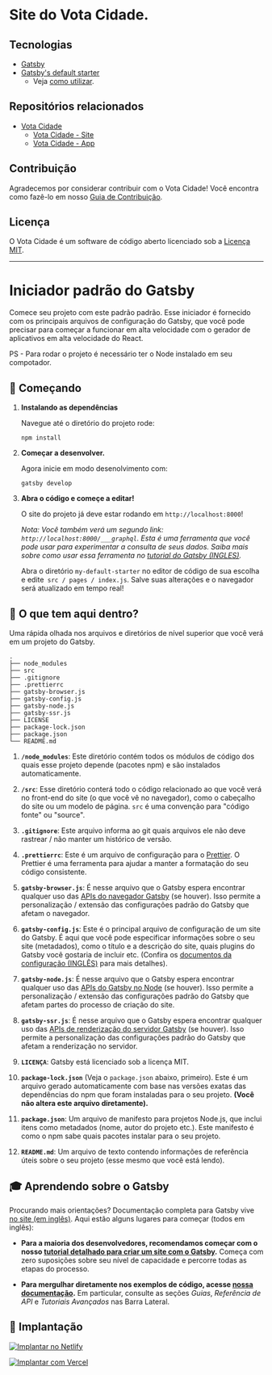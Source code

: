 # Site do Vota Cidade.

## Tecnologias

- [Gatsby](https://www.gatsbyjs.org/)
- [Gatsby's default starter](https://github.com/gatsbyjs/gatsby-starter-default)
  - Veja [como utilizar](.github/INSTALLING.md).

## Repositórios relacionados

- [Vota Cidade](https://github.com/Minhacps/votacidade)
  - [Vota Cidade - Site](https://github.com/Minhacps/votacidade-site)
  - [Vota Cidade - App](https://github.com/Minhacps/votacidade-app)

## Contribuição

Agradecemos por considerar contribuir com o Vota Cidade! Você encontra como fazê-lo em nosso [Guia de Contribuição](.github/CONTRIBUTING.md).

## Licença

O Vota Cidade é um software de código aberto licenciado sob a [Licença MIT](LICENSE.md).

-----------

# Iniciador padrão do Gatsby

Comece seu projeto com este padrão padrão. Esse iniciador é fornecido com os principais arquivos de configuração do Gatsby, que você pode precisar para começar a funcionar em alta velocidade com o gerador de aplicativos em alta velocidade do React.

PS - Para rodar o projeto é necessário ter o Node instalado em seu compotador.

## 🚀 Começando

1.  **Instalando as dependências**

    Navegue até o diretório do projeto rode:

    ```shell
    npm install
    ```

1.  **Começar a desenvolver.**

    Agora inicie em modo desenolvimento com:

    ```shell
    gatsby develop
    ```

1.  **Abra o código e começe a editar!**

    O site do projeto já deve estar rodando em `http://localhost:8000`!

    _Nota: Você também verá um segundo link: _`http://localhost:8000/___graphql`_. Esta é uma ferramenta que você pode usar para experimentar a consulta de seus dados. Saiba mais sobre como usar essa ferramenta no [tutorial do Gatsby (INGLES)](https://www.gatsbyjs.org/tutorial/part-five/#introducing-graphiql)._

    Abra o diretório `my-default-starter` no editor de código de sua escolha e edite` src / pages / index.js`. Salve suas alterações e o navegador será atualizado em tempo real!

## 🧐 O que tem aqui dentro?

Uma rápida olhada nos arquivos e diretórios de nível superior que você verá em um projeto do Gatsby.

    .
    ├── node_modules
    ├── src
    ├── .gitignore
    ├── .prettierrc
    ├── gatsby-browser.js
    ├── gatsby-config.js
    ├── gatsby-node.js
    ├── gatsby-ssr.js
    ├── LICENSE
    ├── package-lock.json
    ├── package.json
    └── README.md

1.  **`/node_modules`**: Este diretório contém todos os módulos de código dos quais esse projeto depende (pacotes npm) e são instalados automaticamente.

2.  **`/src`**: Esse diretório conterá todo o código relacionado ao que você verá no front-end do site (o que você vê no navegador), como o cabeçalho do site ou um modelo de página. `src` é uma convenção para "código fonte" ou "source".

3.  **`.gitignore`**: Este arquivo informa ao git quais arquivos ele não deve rastrear / não manter um histórico de versão.

4.  **`.prettierrc`**: Este é um arquivo de configuração para o [Prettier](https://prettier.io/). O Prettier é uma ferramenta para ajudar a manter a formatação do seu código consistente.

5.  **`gatsby-browser.js`**: É nesse arquivo que o Gatsby espera encontrar qualquer uso das [APIs do navegador Gatsby](https://www.gatsbyjs.org/docs/browser-apis/) (se houver). Isso permite a personalização / extensão das configurações padrão do Gatsby que afetam o navegador.

6.  **`gatsby-config.js`**: Este é o principal arquivo de configuração de um site do Gatsby. É aqui que você pode especificar informações sobre o seu site (metadados), como o título e a descrição do site, quais plugins do Gatsby você gostaria de incluir etc. (Confira os [documentos da configuração (INGLÊS)](https://www.gatsbyjs.org/docs/gatsby-config/) para mais detalhes).

7.  **`gatsby-node.js`**: É nesse arquivo que o Gatsby espera encontrar qualquer uso das [APIs do Gatsby no Node](https://www.gatsbyjs.org/docs/node-apis/) (se houver). Isso permite a personalização / extensão das configurações padrão do Gatsby que afetam partes do processo de criação do site.

8.  **`gatsby-ssr.js`**: É nesse arquivo que o Gatsby espera encontrar qualquer uso das [APIs de renderização do servidor Gatsby](https://www.gatsbyjs.org/docs/ssr-apis/) (se houver). Isso permite a personalização das configurações padrão do Gatsby que afetam a renderização no servidor.

9.  **`LICENÇA`**: Gatsby está licenciado sob a licença MIT.

10. **`package-lock.json`** (Veja o `package.json` abaixo, primeiro). Este é um arquivo gerado automaticamente com base nas versões exatas das dependências do npm que foram instaladas para o seu projeto. **(Você não altera este arquivo diretamente).**

11. **`package.json`**: Um arquivo de manifesto para projetos Node.js, que inclui itens como metadados (nome, autor do projeto etc.). Este manifesto é como o npm sabe quais pacotes instalar para o seu projeto.

12. **`README.md`**: Um arquivo de texto contendo informações de referência úteis sobre o seu projeto (esse mesmo que você está lendo).

## 🎓 Aprendendo sobre o Gatsby

Procurando mais orientações? Documentação completa para Gatsby vive [no site (em inglês)](https://www.gatsbyjs.org/). Aqui estão alguns lugares para começar (todos em inglês):

- **Para a maioria dos desenvolvedores, recomendamos começar com o nosso [tutorial detalhado para criar um site com o Gatsby](https://www.gatsbyjs.org/tutorial/).** Começa com zero suposições sobre seu nível de capacidade e percorre todas as etapas do processo.

- **Para mergulhar diretamente nos exemplos de código, acesse [nossa documentação](https://www.gatsbyjs.org/docs/).** Em particular, consulte as seções _Guias_, _Referência de API_ e _Tutoriais Avançados_ nas Barra Lateral.

## 💫 Implantação

[![Implantar no Netlify](https://www.netlify.com/img/deploy/button.svg)](https://app.netlify.com/start/deploy?repository=https://github.com/gatsbyjs/gatsby-starter-default)

[![Implantar com Vercel](https://vercel.com/button)](https://vercel.com/import/project?template=https://github.com/gatsbyjs/gatsby-starter-default)
